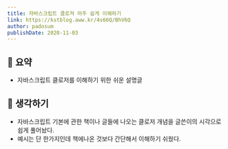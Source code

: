 ```yaml
---
title: 자바스크립트 클로져 아주 쉽게 이해하기
link: https://kstblog.aww.kr/4s66Q/BhV6Q
author: padosum
publishDate: 2020-11-03
---
```

## 📝 요약 
- 자바스크립트 클로저를 이해하기 위한 쉬운 설명글  


## 🤔 생각하기   
- 자바스크립트 기본에 관한 책이나 글들에 나오는 클로저 개념을 글쓴이의 시각으로 쉽게 풀어놨다.  
- 예시는 단 한가지인데 책에나온 것보다 간단해서 이해하기 쉬웠다.  
